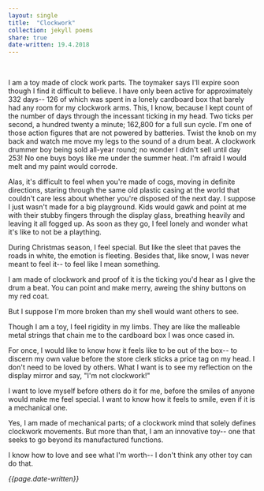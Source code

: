 ```yaml
---
layout: single
title:  "Clockwork" 
collection: jekyll poems
share: true
date-written: 19.4.2018
---
```


&nbsp;
&nbsp;


<p>
I am a toy made of clock work parts. The toymaker says I'll expire soon though I find it difficult to believe. I have only been active for approximately 332 days-- 126 of which was spent in a lonely cardboard box that barely had any room for my clockwork arms. This, I know, because I kept count of the number of days through the incessant ticking in my head. Two ticks per second, a hundred twenty a minute; 162,800 for a full sun cycle. I'm one of those action figures that are not powered by batteries. Twist the knob on my back and watch me move my legs to the sound of a drum beat. A clockwork drummer boy being sold all-year round; no wonder I didn't sell until day 253! No one buys boys like me under the summer heat. I'm afraid I would melt and my paint would corrode.
</p>

<p>
Alas, it's difficult to feel when you're made of cogs, moving in definite directions, staring through the same old plastic casing at the world that couldn't care less about whether you're disposed of the next day. I suppose I just wasn't made for a big playground. Kids would gawk and point at me with their stubby fingers through the display glass, breathing heavily and leaving it all fogged up. As soon as they go, I feel lonely and wonder what it's like to not be a plaything. 
</p>

<p>
During Christmas season, I feel special. But like the sleet that paves the roads in white, the emotion is fleeting. Besides that, like snow, I was never meant to feel it-- to feel like I mean something.
</p>

<p>
I am made of clockwork and proof of it is the ticking you'd hear as I give the drum a beat. You can point and make merry, aweing the shiny buttons on my red coat. 
</p>

<p>
But I suppose I'm more broken than my shell would want others to see.
</p>

<p>
Though I am a toy, I feel rigidity in my limbs. They are like the malleable metal strings that chain me to the cardboard box I was once cased in.
</p>

<p>
For once, I would like to know how it feels like to be out of the box-- to discern my own value before the store clerk sticks a price tag on my head. I don't need to be loved by others. What I want is to see my reflection on the display mirror and say,  "I'm not clockwork!" 
</p>

<p>
I want to love myself before others do it for me, before the smiles of anyone would make me feel special. I want to know how it feels to smile, even if it is a mechanical one.
</p>

<p>
Yes, I am made of mechanical parts; of a clockwork mind that solely defines clockwork movements. But more than that, I am an innovative toy-- one that seeks to go beyond its manufactured functions.
</p>

<p>
I know how to love and see what I'm worth-- I don't think any other toy can do that.
</p>
<em> {{page.date-written}} </em>
